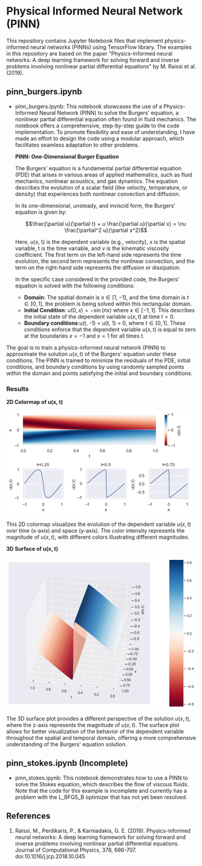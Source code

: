 # Physical Informed Neural Network (PINN)

This repository contains Jupyter Notebook files that implement physics-informed neural networks (PINNs) using TensorFlow library. The examples in this repository are based on the paper "Physics-informed neural networks: A deep learning framework for solving forward and inverse problems involving nonlinear partial differential equations" by M. Raissi et al. (2019).

## pinn_burgers.ipynb

- pinn_burgers.ipynb: This notebook showcases the use of a Physics-Informed Neural Network (PINN) to solve the Burgers' equation, a nonlinear partial differential equation often found in fluid mechanics. The notebook offers a comprehensive, step-by-step guide to the code implementation. To promote flexibility and ease of understanding, I have made an effort to design the code using a modular approach, which facilitates seamless adaptation to other problems.

  **PINN: One-Dimensional Burger Equation**
  
  The Burgers' equation is a fundamental partial differential equation (PDE) that arises in various areas of applied mathematics, such as fluid mechanics, nonlinear acoustics, and gas dynamics. The equation describes the evolution of a scalar field (like velocity, temperature, or density) that experiences both nonlinear convection and diffusion.

  In its one-dimensional, unsteady, and inviscid form, the Burgers' equation is given by:

  $$\frac{\partial u}{\partial t} + u \frac{\partial u}{\partial x} = \nu \frac{\partial^2 u}{\partial x^2}$$

  Here, u(x, t) is the dependent variable (e.g., velocity), x is the spatial variable, t is the time variable, and ν is the kinematic viscosity coefficient. The first term on the left-hand side represents the time evolution, the second term represents the nonlinear convection, and the term on the right-hand side represents the diffusion or dissipation.

  In the specific case considered in the provided code, the Burgers' equation is solved with the following conditions:

  - **Domain**: The spatial domain is $x \in [1,-1]$, and the time domain is $t \in [0,1]$, the problem is being solved within this rectangular domain.
  - **Initial Condition**: $u(0, x) = -\sin(\pi x)$ where $x \in [-1, 1]$. This describes the initial state of the dependent variable $u(x, t)$ at time $t = 0$.
  - **Boundary conditions**:u(t, -1) = u(t, 1) = 0, where $t \in [0,1]$. These conditions enforce that the dependent variable $u(x, t)$ is equal to zero at the boundaries $x = -1$ and $x = 1$ for all times t.
 
The goal is to train a physics-informed neural network (PINN) to approximate the solution $u(x, t)$ of the Burgers' equation under these conditions. The PINN is trained to minimize the residuals of the PDE, initial conditions, and boundary conditions by using randomly sampled points within the domain and points satisfying the initial and boundary conditions.

### Results

**2D Colormap of u(x, t)**


<img src="Images/2d_plot_burger.png">


This 2D colormap visualizes the evolution of the dependent variable $u(x, t)$ over time (x-axis) and space (y-axis). The color intensity represents the magnitude of $u(x, t)$, with different colors illustrating different magnitudes.

**3D Surface of u(x, t)**

<img src="Images/3d_plot_burger.png">


The 3D surface plot provides a different perspective of the solution $u(x, t)$, where the z-axis represents the magnitude of $u(x, t)$. The surface plot allows for better visualization of the behavior of the dependent variable throughout the spatial and temporal domain, offering a more comprehensive understanding of the Burgers' equation solution.

## pinn_stokes.ipynb (Incomplete)

- pinn_stokes.ipynb: This notebook demonstrates how to use a PINN to solve the Stokes equation, which describes the flow of viscous fluids. Note that the code for this example is incomplete and currently has a problem with the L_BFGS_B optimizer that has not yet been resolved.

## References
1. Raissi, M., Perdikaris, P., & Karniadakis, G. E. (2019). Physics-informed neural networks: A deep learning framework for solving forward and inverse problems involving nonlinear partial differential equations. Journal of Computational Physics, 378, 686-707. doi:10.1016/j.jcp.2018.10.045
